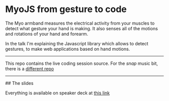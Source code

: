 # MyoJS from gesture to code

The Myo armband measures the electrical activity from your muscles to detect what gesture your hand is making. It also senses all of the motions and rotations of your hand and forearm.

In the talk I'm explaining the Javascript library which allows to detect gestures, to make web applications based on hand motions.

---

This repo contains the live coding session source. For the *snap* music bit, there is a [different repo](https://github.com/alexcanessa/myousic)

---

## The slides

Everything is available on speaker deck at [this link](https://speakerdeck.com/alexcanessa/myojs-from-gesture-to-code-topconf-linz-2016)
